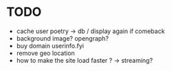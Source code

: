 # TODO

- cache user poetry -> db / display again if comeback
- background image? opengraph?
- buy domain userinfo.fyi
- remove geo location
- how to make the site load faster ? -> streaming?
